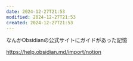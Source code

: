 ```yaml
---
date: 2024-12-27T21:53
modified: 2024-12-27T21:53
created: 2024-12-27T21:53
---
```


なんかObsidianの公式サイトにガイドがあった記憶

https://help.obsidian.md/import/notion






